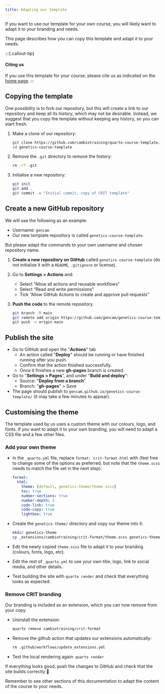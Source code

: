 ```yaml
---
title: Adapting our template
---
```


If you want to use our template for your own course, you will likely want to adapt it to your branding and needs.

This page describes how you can copy this template and adapt it to your needs.

:::{.callout-tip}
#### Citing us

If you use this template for your course, please cite us as indicated on the [home page](../index.md).
:::

## Copying the template

One possibility is to fork our repository, but this will create a link to our repository and keep all its history, which may not be desirable.
Instead, we suggest that you copy the template without keeping any history, so you can start fresh.

1. Make a clone of our repository:

    ```bash
    git clone https://github.com/cambiotraining/quarto-course-template.git genetics-course-template
    cd genetics-course-template
    ```

2. Remove the `.git` directory to remove the history:

    ```bash
    rm -rf .git
    ```

3. Initialise a new repository:

    ```bash
    git init
    git add .
    git commit -m "Initial commit, copy of CRIT template"
    ```

## Create a new GitHub repository

We will use the following as an example:

- Username: `gencam`
- Our new template repository is called `genetics-course-template`.

But please adapt the commands to your own username and chosen repository name.

1. **Create a new repository on GitHub** called `genetics-course-template` (do not initialise it with a `README`, `.gitignore` or license).
2. Go to **Settings > Actions** and:
   - Select “Allow all actions and reusable workflows”
   - Select “Read and write permissions”
   - Tick “Allow GitHub Actions to create and approve pull requests”
3. **Push the code** to the remote repository.

    ```bash
    git branch -M main
    git remote add origin https://github.com/gencam/genetics-course-template.git
    git push -u origin main
    ```

## Publish the site

- Go to GitHub and open the "**Actions**" tab
  - An action called "**Deploy**" should be running or have finished running after you push.
  - Confirm that the action finished successfully.
  - Once it finishes a new **gh-pages** branch is created.
- Go to "**Settings > Pages**", and under "**Build and deploy**":
  - Source: "**Deploy from a branch**"
  - Branch: "**gh-pages**" > Save
- The page should publish to `gencam.github.io/genetics-course-template/` (it may take a few minutes to appear).

## Customising the theme

The template used by us uses a custom theme with our colours, logo, and fonts.
If you want to adapt it to your own branding, you will need to adapt a CSS file and a few other files.

### Add your own theme

- In the `_quarto.yml` file, replace `format: crit-format-html` with (feel free to change some of the options as preferred, but note that the `theme.scss` needs to match the file set in the next step): 

    ```yaml
    format:
      html:
        theme: [default, genetics-theme/theme.scss]
        toc: true
        number-sections: true
        number-depth: 3
        code-link: true
        code-copy: true
        lightbox: true
    ```

- Create the `genetics-theme/` directory and copy our theme into it:

  ```bash
  mkdir genetics-theme
  cp _extensions/cambiotraining/crit-format/theme.scss genetics-theme/theme.scss
  ```

- Edit the newly copied `theme.scss` file to adapt it to your branding (colours, fonts, logo, etc).
- Edit the rest of `_quarto.yml` to use your own title, logo, link to social media, and other details.
- Test building the site with `quarto render` and check that everything looks as expected.

### Remove CRIT branding

Our branding is included as an extension, which you can now remove from your copy.

- Uninstall the extension:

    ```bash
    quarto remove cambiotraining/crit-format
    ```

- Remove the github action that updates our extensions automatically:

    ```bash
    rm .github/workflows/update_extensions.yml
    ```

- Test the local rendering again: `quarto render`

If everything looks good, push the changes to GitHub and check that the site builds correctly 🚀

Remember to see other sections of this documentation to adapt the content of the course to your needs.
